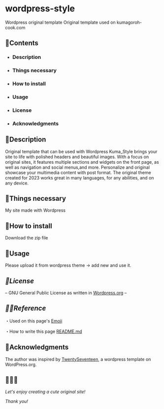 # **wordpress-style**
Wordpress original template
Original template used on kumagoroh-cook.com

## :bear:Contents

- ### Description
- ### Things necessary
- ### How to install
- ### Usage
- ### License
- ### Acknowledgments

## :bear:Description
Original template that can be used with Wordpress
Kuma_Style brings your site to life with polished headers and beautiful images. 
With a focus on original sites, it features multiple sections and widgets on the front page, as well as navigation and social menus,and more.
Personalize and original showcase your multimedia content with post format. 
The original theme created for 2023 works great in many languages, for any abilities, and on any device.

## :bear:Things necessary
My site made with Wordpress

## :bear:How to install
Download the zip file

## :bear:Usage
Please upload it from wordpress theme -> add new and use it.

## ***:bear:License***
– GNU General Public License as written in [Wordpress.org](https://ja.wordpress.org/gpl/) –

## ***:bowing_man:Reference***
・Used on this page's [Emoji](https://github.com/ikatyang/emoji-cheat-sheet/blob/0f34cc0fe6250111da52c7b82efed2717d553b3e/README.md)

・How to write this page [README.md](https://docs.github.com/ja/get-started/writing-on-github/getting-started-with-writing-and-formatting-on-github/basic-writing-and-formatting-syntax)

## :bear:Acknowledgments
The author was inspired by [TwentySeventeen](https://wordpress.org/themes/twentyseventeen/), a wordpress template on WordPress.org.

## :seedling::seedling::seedling:
*Let's enjoy creating a cute original site!*

*Thank you!*
